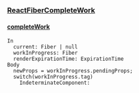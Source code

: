 ### [ReactFiberCompleteWork](https://github.com/facebook/react/blob/v16.6.3/packages/react-reconciler/src/ReactFiberCompleteWork.js)

#### [completeWork](https://github.com/facebook/react/blob/v16.6.3/packages/react-reconciler/src/ReactFiberCompleteWork.js#L539)
```
In
  current: Fiber | null
  workInProgress: Fiber
  renderExpirationTime: ExpirationTime  
Body
  newProps = workInProgress.pendingProps;
  switch(workInProgress.tag)
    IndeterminateComponent: 
```